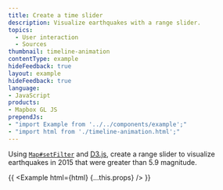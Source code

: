 ```yaml
---
title: Create a time slider
description: Visualize earthquakes with a range slider.
topics:
  - User interaction
  - Sources
thumbnail: timeline-animation
contentType: example
hideFeedback: true
layout: example
hideFeedback: true
language:
- JavaScript
products:
- Mapbox GL JS
prependJs:
- "import Example from '../../components/example';"
- "import html from './timeline-animation.html';"
---
```


Using [`Map#setFilter`](https://maplibre.org/maplibre-gl-js-docs/api/map/#map#setfilter) and [D3.js](https://d3js.org/), create a range slider to visualize earthquakes in 2015 that were greater than 5.9 magnitude.

{{ <Example html={html} {...this.props} /> }}

